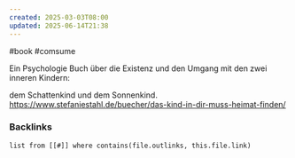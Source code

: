 ```yaml
---
created: 2025-03-03T08:00
updated: 2025-06-14T21:38
---
```

#book #comsume 


Ein Psychologie Buch über die Existenz und den Umgang mit den zwei inneren Kindern: 

dem Schattenkind und dem Sonnenkind. 
https://www.stefaniestahl.de/buecher/das-kind-in-dir-muss-heimat-finden/

### Backlinks
```dataview 
list from [[#]] where contains(file.outlinks, this.file.link)
```

